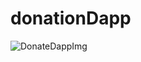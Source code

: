 # donationDapp
![DonateDappImg](https://user-images.githubusercontent.com/83500098/188757038-4b1dd897-c977-4f6a-99e0-95ad8de896fc.jpg)
